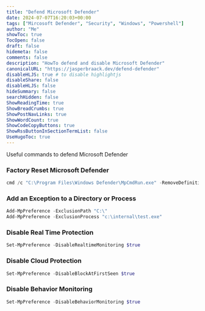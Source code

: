 ```yaml
---
title: "Defend Microsoft Defender"
date: 2024-07-07T16:20:03+00:00
tags: ["Mircosoft Defender", "Security", "Windows", "Powershell"]
author: "Me"
showToc: true
TocOpen: false
draft: false
hidemeta: false
comments: false
description: "HowTo defend and disable Microsoft Defender"
canonicalURL: "https://jasperbraack.dev/defend-defender"
disableHLJS: true # to disable highlightjs
disableShare: false
disableHLJS: false
hideSummary: false
searchHidden: false
ShowReadingTime: true
ShowBreadCrumbs: true
ShowPostNavLinks: true
ShowWordCount: true
ShowCodeCopyButtons: true
ShowRssButtonInSectionTermList: false
UseHugoToc: true
---
```


Useful commands to defend Microsoft Defender

<!--more-->

### Factory Reset Microsoft Defender

```powershell
cmd /c "C:\Program Files\Windows Defender\MpCmdRun.exe" -RemoveDefinitions -All Set-MpPreference -DisableIOAVProtection $true
```


### Add an Exception to a Directory or Process

```powershell
Add-MpPreference -ExclusionPath "C:\"
Add-MpPreference -ExclusionProcess "c:\internal\test.exe"
```

### Disable Real Time Protection

```powershell
Set-MpPreference -DisableRealtimeMonitoring $true
```

### Disable Cloud Protection

```powershell
Set-MpPreference -DisableBlockAtFirstSeen $true
```

### Disable Behavior Monitoring

```powershell
Set-MpPreference -DisableBehaviorMonitoring $true
```
